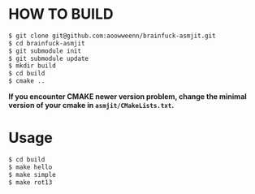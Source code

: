 # HOW TO BUILD
```sh
$ git clone git@github.com:aoowweenn/brainfuck-asmjit.git
$ cd brainfuck-asmjit
$ git submodule init
$ git submodule update
$ mkdir build
$ cd build
$ cmake ..
```
**If you encounter CMAKE newer version problem, change the minimal version of your cmake in `asmjit/CMakeLists.txt`.**

# Usage
```sh
$ cd build
$ make hello
$ make simple
$ make rot13
```
